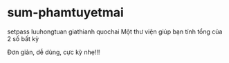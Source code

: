 # sum-phamtuyetmai
setpass
luuhongtuan
giathianh
quochai
Một thư viện giúp bạn tính tổng của 2 số bất kỳ

Đơn giản, dễ dùng, cực kỳ nhẹ!!!

